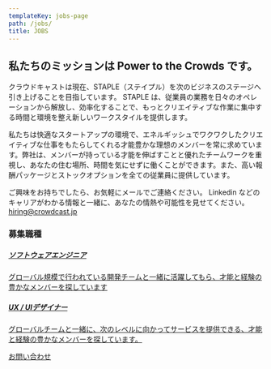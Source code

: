 ```yaml
---
templateKey: jobs-page
path: /jobs/
title: JOBS
---
```


<h2 class="mb2 lh14">私たちのミッションは Power to the Crowds です。</h2>

クラウドキャストは現在、STAPLE（ステイプル）を次のビジネスのステージへ引き上げることを目指しています。
STAPLE は、従業員の業務を日々のオペレーションから解放し、効率化することで、もっとクリエイティブな作業に集中する時間と環境を整え新しいワークスタイルを提供します。

私たちは快適なスタートアップの環境で、エネルギッシュでワクワクしたクリエイティブな仕事をもたらしてくれる才能豊かな理想のメンバーを常に求めています。弊社は、メンバーが持っている才能を伸ばすことと優れたチームワークを重視し、あなたの住む場所、時間を気にせずに働くことができます。また、高い報酬パッケージとストックオプションを全ての従業員に提供しています。

ご興味をお持ちでしたら、お気軽にメールでご連絡ください。
Linkedin などのキャリアがわかる情報と一緒に、あなたの情熱や可能性を見せてください。
hiring@crowdcast.jp

### 募集職種

<div class="card p1">
<a href="/jobs/engineer/">
<h5>ソフトウェアエンジニア</h5>
<p>グローバル規模で行われている開発チームと一緒に活躍してもら、才能と経験の豊かなメンバーを探しています</p>
</a>
</div>

<div class="card p1">
<a href="/jobs/designer/">
<h5>UX / UIデザイナー</h5>
<p>グローバルチームと一緒に、次のレベルに向かってサービスを提供できる、才能と経験の豊かなメンバーを探しています。</p>
</a>
</div>

<div class="text-center">
<a class="button is-medium is-primary is-outlined pl5 pr5 mt3" href="/contact/">お問い合わせ</a>
</div>
